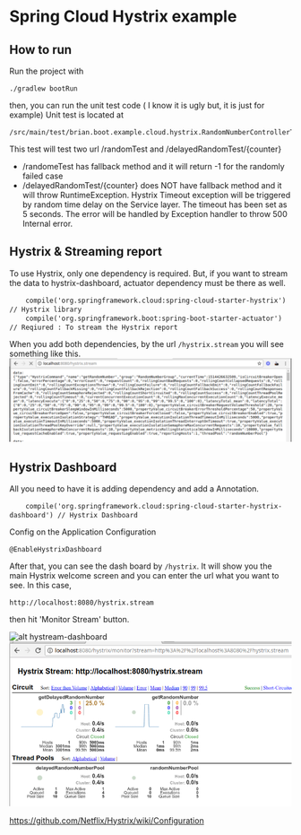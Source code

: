 # Spring Cloud Hystrix example

## How to run
Run the project with
```
./gradlew bootRun
```
then, you can run the unit test code ( I know it is ugly but, it is just for example)
Unit test is located at 
```
/src/main/test/brian.boot.example.cloud.hystrix.RandomNumberControllerTest.java
```

This test will test two url /randomTest and /delayedRandomTest/{counter}

* /randomeTest has fallback method and it will return -1 for the randomly failed case
* /delayedRandomTest/{counter} does NOT have fallback method and it will throw RuntimeException. Hystrix Timeout exception will be triggered by random time delay on the Service layer. The timeout has been set as 5 seconds. The error will be handled by Exception handler to throw 500 Internal error.

## Hystrix & Streaming report
To use Hystrix, only one dependency is required. But, if you want to stream the data to hystrix-dashboard, actuator dependency must be there as well.
```
	compile('org.springframework.cloud:spring-cloud-starter-hystrix')	// Hystrix library
	compile('org.springframework.boot:spring-boot-starter-actuator')	// Reqiured : To stream the Hystrix report
```

When you add both dependencies, by the url `/hystrix.stream` you will see something like this.
![alt hystream.stream](docs/images/hystrix_stream.png)

## Hystrix Dashboard
All you need to have it is adding dependency and add a Annotation.

```
	compile('org.springframework.cloud:spring-cloud-starter-hystrix-dashboard')	// Hystrix Dashboard
```
Config on the Application Configuration

```
@EnableHystrixDashboard
```
After that, you can see the dash board by `/hystrix`. It will show you the main Hystrix welcome screen and you can enter the url what you want to see. In this case,
```
http://localhost:8080/hystrix.stream
```
then hit 'Monitor Stream' button. 

![alt hystream-dashboard](docs/images/dashboard-1.png)
![alt hystream-dashboard-monitoring](docs/images/dashboard_2.png)




https://github.com/Netflix/Hystrix/wiki/Configuration